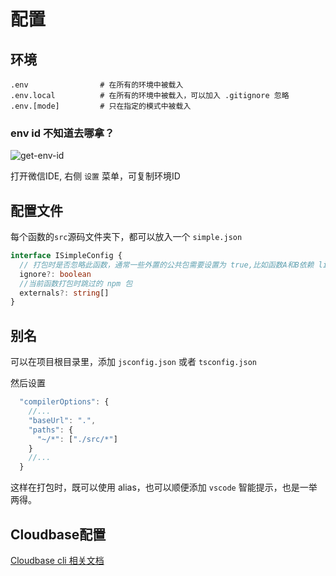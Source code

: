 # 配置

## 环境

```
.env                # 在所有的环境中被载入
.env.local          # 在所有的环境中被载入，可以加入 .gitignore 忽略
.env.[mode]         # 只在指定的模式中被载入
```

### env id 不知道去哪拿？

![get-env-id](/get-env-id.png)

打开微信IDE, 右侧 `设置` 菜单，可复制环境ID

## 配置文件

每个函数的`src`源码文件夹下，都可以放入一个 `simple.json`

```ts
interface ISimpleConfig {
  // 打包时是否忽略此函数，通常一些外置的公共包需要设置为 true,比如函数A和B依赖 lib C, 但是C不是一个函数，也在 src，目录下
  ignore?: boolean
  //当前函数打包时跳过的 npm 包
  externals?: string[]
}
```

## 别名

可以在项目根目录里，添加 `jsconfig.json` 或者 `tsconfig.json`

然后设置

```js
  "compilerOptions": {
    //...
    "baseUrl": ".",
    "paths": {
      "~/*": ["./src/*"]
    }
    //...
  }
```

这样在打包时，既可以使用 alias，也可以顺便添加 `vscode` 智能提示，也是一举两得。

## Cloudbase配置

[Cloudbase cli 相关文档](https://docs.cloudbase.net/cli-v1/config)
